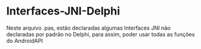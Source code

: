# Interfaces-JNI-Delphi
Neste arquivo .pas, estão declaradas algumas Interfaces JNI não declaradas por padrão no Delphi, para assim, poder usar todas as funções do AndroidAPI
